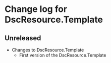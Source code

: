 # Change log for DscResource.Template

## Unreleased

- Changes to DscResource.Template
  - First version of the DscResource.Template
